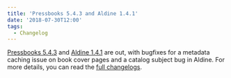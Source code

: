 ```yaml
---
title: 'Pressbooks 5.4.3 and Aldine 1.4.1'
date: '2018-07-30T12:00'
tags:
  - Changelog
---
```


[Pressbooks 5.4.3](https://github.com/pressbooks/pressbooks/releases/tag/5.4.3) and
[Aldine 1.4.1](https://github.com/pressbooks/pressbooks-aldine/releases/tag/1.4.1) are
out, with bugfixes for a metadata caching issue on book cover pages and a catalog subject
bug in Aldine. For more details, you can read the
[full changelogs](https://docs.pressbooks.org/changelog/).
